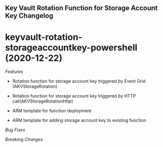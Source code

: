 ## Key Vault Rotation Function for Storage Account Key Changelog

<a name="keyvault-rotation-storageaccountkey-powershell"></a>

# keyvault-rotation-storageaccountkey-powershell (2020-12-22)

*Features*

* Rotation function for storage account key triggered by Event Grid (AKVStorageRotation)

* Rotation function for storage account key triggered by HTTP call(AKVStorageRotationHttp)

* ARM template for function deployment

* ARM template for adding storage account key to existing function

*Bug Fixes*

*Breaking Changes*
